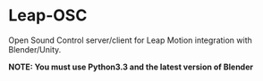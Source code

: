 Leap-OSC
========

Open Sound Control server/client for Leap Motion integration with Blender/Unity.

**NOTE: You must use Python3.3 and the latest version of Blender**